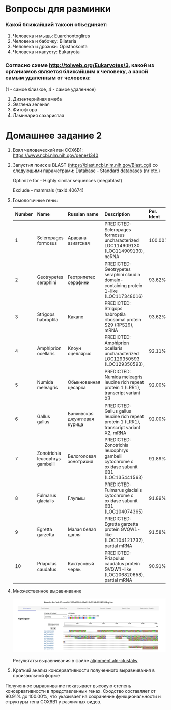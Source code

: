 # Вопросы для разминки

### Какой ближайший таксон объединяет:
1. Человека и мышь: Euarchontoglires
2. Человека и бабочку: Bilateria
3. Человека и дрожжи: Opisthokonta
4. Человека и капусту: Eukaryota

### Согласно схеме http://tolweb.org/Eukaryotes/3, какой из организмов является ближайшим к человеку, а какой самым удаленным от человека:

(1 - самое близкое, 4 - самое удаленное)

1. Дизентерийная амеба
2. Эвглена зеленая
3. Фитофтора
4. Ламинария сахаристая


# Домашнее задание 2

1. Взял человеческий ген COX6B1: https://www.ncbi.nlm.nih.gov/gene/1340

2. Запустил поиск в BLAST (https://blast.ncbi.nlm.nih.gov/Blast.cgi) со следующими параметрами:
    Database - Standard databases (nr etc.)

    Optimize for - Highly similar sequences (megablast)

    Exclude - mammals (taxid:40674)

3. Гомологичные гены:

    | Number | Name                            | Russian name                 | Description                                                                                | Per. Ident |
    |--------|---------------------------------|------------------------------|--------------------------------------------------------------------------------------------|------------|
    | 1      | Scleropages formosus            | Аравана азиатская            | PREDICTED: Scleropages formosus uncharacterized LOC114909130 (LOC114909130), ncRNA         | 100.00%    |
    | 2      | Geotrypetes seraphini           | Геотрипетес серафини         | PREDICTED: Geotrypetes seraphini claudin domain-containing protein 1-like (LOC117348016)   | 93.62%     |
    | 3      | Strigops habroptila             | Какапо                       | PREDICTED: Strigops habroptila ribosomal protein S29 (RPS29), mRNA                         | 93.62%     |
    | 4      | Amphiprion ocellaris            | Клоун оцеллярис              | PREDICTED: Amphiprion ocellaris uncharacterized LOC129350593 (LOC129350593),               | 92.11%     |
    | 5      | Numida meleagris                | Обыкновенная цесарка         | PREDICTED: Numida meleagris leucine rich repeat protein 1 (LRR1), transcript variant X3    | 92.00%	    |
    | 6      | Gallus gallus                   | Банкивская джунглевая курица | PREDICTED: Gallus gallus leucine rich repeat protein 1 (LRR1), transcript variant X2, mRNA | 92.00%	    |
    | 7      | Zonotrichia leucophrys gambelii | Белоголовая зонотрихия       | PREDICTED: Zonotrichia leucophrys gambelii cytochrome c oxidase subunit 6B1 (LOC135441563) | 91.89%	    |
    | 8      | Fulmarus glacialis              | Глупыш                       | PREDICTED: Fulmarus glacialis cytochrome c oxidase subunit 6B1 (LOC104074365)              | 91.89%	    |
    | 9      | Egretta garzetta                | Малая белая цапля            | PREDICTED: Egretta garzetta protein GVQW1-like (LOC104121732), partial mRNA                | 91.58%	    |
    | 10     | Priapulus caudatus              | Кактусовый червь             | PREDICTED: Priapulus caudatus protein GVQW1-like (LOC106820658), partial mRNA              | 90.91%	    |

4. Множественное выравнивание

    ![alignment_result.png](alignment_result.png)
    
    Результаты выравнивания в файле [alignment.aln-clustalw](alignment.aln-clustalw)

5. Краткий анализ консервативности полученного выравнивания в
   произвольной форме

Полученное выравнивание показывает высокую степень консервативности в представленных генах. Сходство составляет от 90.91% до 100.00%, что указывает на сохранение функциональности и структуры гена COX6B1 у различных видов.


